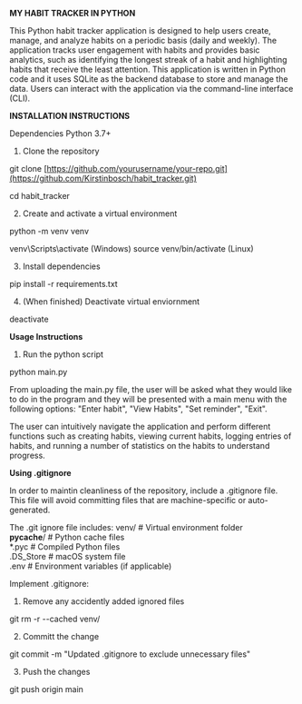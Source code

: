 **MY HABIT TRACKER IN PYTHON**

This Python habit tracker application is designed to help users create, manage, and analyze
habits on a periodic basis (daily and weekly). The application tracks user engagement with
habits and provides basic analytics, such as identifying the longest streak of a habit and
highlighting habits that receive the least attention. This application is written in Python 
code and it uses SQLite as the backend database to store and manage the data. Users can 
interact with the application via the command-line interface (CLI).

**INSTALLATION INSTRUCTIONS**

Dependencies
Python 3.7+

1. Clone the repository

git clone [https://github.com/yourusername/your-repo.git](https://github.com/Kirstinbosch/habit_tracker.git)

cd habit_tracker

2. Create and activate a virtual environment

python -m venv venv

venv\Scripts\activate (Windows) 
source venv/bin/activate (Linux)

3. Install dependencies

pip install -r requirements.txt

4. (When finished) Deactivate virtual enviornment

deactivate

**Usage Instructions**

1. Run the python script

python main.py

From uploading the main.py file, the user will be asked what they would like to do in the program and they will be presented with a main menu with the following options: "Enter habit", "View Habits", "Set reminder", "Exit".

The user can intuitively navigate the application and perform different functions such as creating habits, viewing current habits, logging entries of habits, and running a number of statistics on the habits to understand progress.

**Using .gitignore**

In order to maintin cleanliness of the repository, include a .gitignore file. This file will avoid committing files that are machine-specific or auto-generated.

The .git ignore file includes:
venv/             # Virtual environment folder  
__pycache__/      # Python cache files  
*.pyc             # Compiled Python files  
.DS_Store         # macOS system file  
.env              # Environment variables (if applicable)  

Implement .gitignore:

1. Remove any accidently added ignored files

git rm -r --cached venv/

2. Committ the change

git commit -m "Updated .gitignore to exclude unnecessary files"

3. Push the changes

git push origin main









